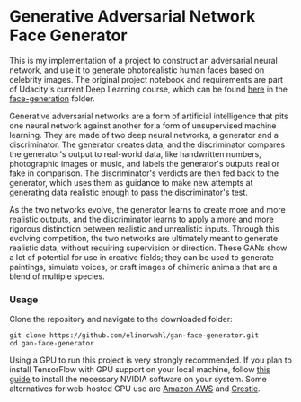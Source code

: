 # Generative Adversarial Network Face Generator

This is my implementation of a project to construct an adversarial neural network, and use it to generate photorealistic human
faces based on celebrity images. The original project notebook and requirements are part of Udacity's current Deep Learning 
course, which can be found [here](https://github.com/udacity/deep-learning) in the [face-generation](https://github.com/udacity/deep-learning/tree/master/face_generation) 
folder.

Generative adversarial networks are a form of artificial intelligence that pits one neural network against another for a form
of unsupervised machine learning. They are made of two deep neural networks, a generator and a discriminator. The generator
creates data, and the discriminator compares the generator's output to real-world data, like handwritten numbers, photographic 
images or music, and labels the generator's outputs real or fake in comparison. The discriminator's verdicts are then fed 
back to the generator, which uses them as guidance to make new attempts at generating data realistic enough to pass the 
discriminator's test.

As the two networks evolve, the generator learns to create more and more realistic outputs, and the discriminator learns to 
apply a more and more rigorous distinction between realistic and unrealistic inputs. Through this evolving competition, the 
two networks are ultimately meant to generate realistic data, without requiring supervision or direction. These GANs show a 
lot of potential for use in creative fields; they can be used to generate paintings, simulate voices, or craft images of 
chimeric animals that are a blend of multiple species.

### Usage

Clone the repository and navigate to the downloaded folder:
```
git clone https://github.com/elinorwahl/gan-face-generator.git
cd gan-face-generator
```

Using a GPU to run this project is very strongly recommended. If you plan to install TensorFlow with GPU support on your local 
machine, follow [this guide](https://www.tensorflow.org/install/) to install the necessary NVIDIA software on your system.
Some alternatives for web-hosted GPU use are [Amazon AWS](https://aws.amazon.com/hpc/) and [Crestle](https://www.crestle.com).
